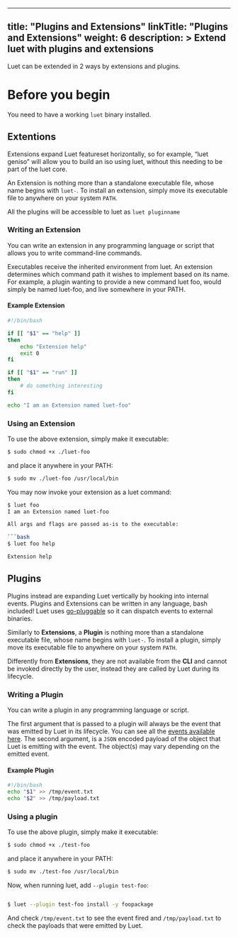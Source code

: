 
---
title: "Plugins and Extensions"
linkTitle: "Plugins and Extensions"
weight: 6
description: >
  Extend luet with plugins and extensions
---

Luet can be extended in 2 ways by extensions and plugins.

# Before you begin

You need to have a working `luet` binary installed.

## Extentions

Extensions expand Luet featureset horizontally, so for example, “luet geniso” will allow you to build an iso using luet, without this needing to be part of the luet core.

An Extension is nothing more than a standalone executable file, whose name begins with `luet-`. To install an extension, simply move its executable file to anywhere on your system `PATH`. 

All the plugins will be accessible to luet as `luet pluginname`

### Writing an Extension 

You can write an extension in any programming language or script that allows you to write command-line commands.

Executables receive the inherited environment from luet. An extension determines which command path it wishes to implement based on its name. For example, a plugin wanting to provide a new command luet foo, would simply be named luet-foo, and live somewhere in your PATH.

#### Example Extension

```bash
#!/bin/bash

if [[ "$1" == "help" ]]
then
    echo "Extension help"
    exit 0
fi

if [[ "$1" == "run" ]]
then
    # do something interesting
fi

echo "I am an Extension named luet-foo"

```
### Using an Extension

To use the above extension, simply make it executable:

```bash
$ sudo chmod +x ./luet-foo
```

and place it anywhere in your PATH:

```bash
$ sudo mv ./luet-foo /usr/local/bin
```

You may now invoke your extension as a luet command:

```bash
$ luet foo
I am an Extension named luet-foo

All args and flags are passed as-is to the executable:

```bash
$ luet foo help

Extension help
```
## Plugins

Plugins instead are expanding Luet vertically by hooking into internal events. Plugins and Extensions can be written in any language, bash included! Luet uses [go-pluggable](https://github.com/mudler/go-pluggable) so it can dispatch events to external binaries.

Similarly to **Extensions**, a **Plugin** is nothing more than a standalone executable file, whose name begins with `luet-`. To install a plugin, simply move its executable file to anywhere on your system `PATH`. 

Differently from **Extensions**, they are not available from the **CLI** and cannot be invoked directly by the user, instead they are called by Luet during its lifecycle.

### Writing a Plugin

You can write a plugin in any programming language or script.

The first argument that is passed to a plugin will always be the event that was emitted by Luet in its lifecycle. You can see all the [events available here](https://github.com/mudler/luet/blob/master/pkg/bus/events.go). The second argument, is a `JSON` encoded payload of the object that Luet is emitting with the event. The object(s) may vary depending on the emitted event.


#### Example Plugin

```bash
#!/bin/bash
echo "$1" >> /tmp/event.txt
echo "$2" >> /tmp/payload.txt

```
### Using a plugin

To use the above plugin, simply make it executable:

```bash
$ sudo chmod +x ./test-foo
```

and place it anywhere in your PATH:

```bash
$ sudo mv ./test-foo /usr/local/bin
```

Now, when running luet, add ```--plugin test-foo```:

```bash

$ luet --plugin test-foo install -y foopackage

```

And check `/tmp/event.txt` to see the event fired and `/tmp/payload.txt` to check the payloads that were emitted by Luet.